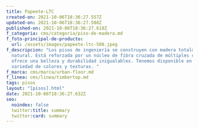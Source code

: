 ```yaml
---
title: Papeete-LTC
created-on: 2021-10-06T18:36:27.557Z
updated-on: 2021-10-06T18:36:27.588Z
published-on: 2021-10-06T18:36:27.618Z
f_categoria: cms/categoria/piso-de-madera.md
f_foto-principal-de-producto:
  url: /assets/images/papeete-ltc-508.jpeg
f_descripcion: "Los pisos de ingeniería se construyen con madera totalmente
  natural. Está reforzada por un núcleo de fibra cruzada de múltiples capas, que
  ofrece una belleza y durabilidad inigualables. Tenemos disponible en una
  variedad de colores y texturas. "
f_marca: cms/marca/urban-floor.md
f_linea: cms/linea/timbertop.md
tags: pisos
layout: "[pisos].html"
date: 2021-10-06T18:36:27.632Z
seo:
  noindex: false
  twitter:title: summary
  twitter:card: summary
---
```

